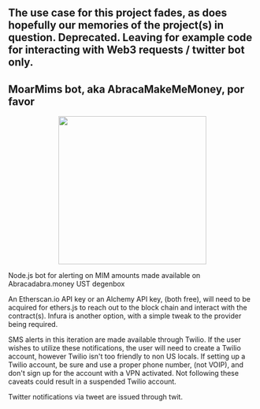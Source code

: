 ## The use case for this project fades, as does hopefully our memories of the project(s) in question.  Deprecated.  Leaving for example code for interacting with Web3 requests / twitter bot only.  




## MoarMims bot, aka AbracaMakeMeMoney, por favor

<p align="center">
  <img width="300px" height="300px" src="https://pbs.twimg.com/profile_images/1496617262253490176/uHxpN18R_400x400.jpg">
</p>

Node.js bot for alerting on MIM amounts made available on Abracadabra.money UST degenbox

An Etherscan.io API key or an Alchemy API key, (both free), will need to be acquired for ethers.js to reach out to the block chain and interact with the contract(s). Infura is another option, with a simple tweak to the provider being required.

SMS alerts in this iteration are made available through Twilio. If the user wishes to utilize these notifications, the user will need to create a Twilio account, however Twilio isn't too friendly to non US locals. If setting up a Twilio account, be sure and use a proper phone number, (not VOIP), and don't sign up for the account with a VPN activated. Not following these caveats could result in a suspended Twilio account.

Twitter notifications via tweet are issued through twit.
